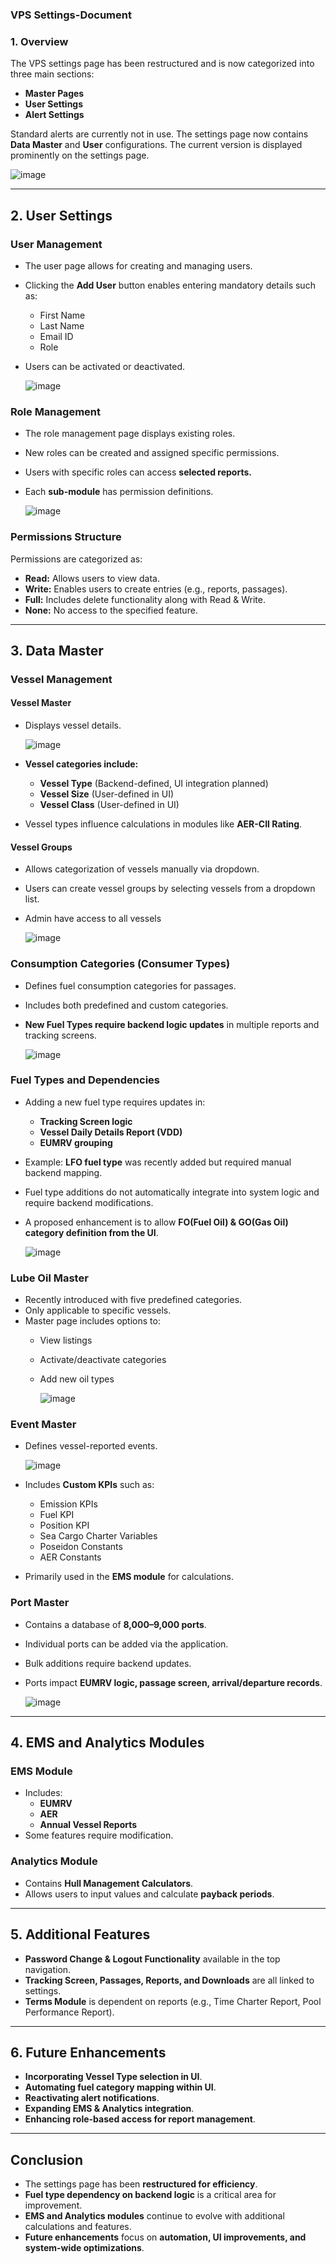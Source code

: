 ### **VPS Settings-Document**

### **1. Overview**
The VPS settings page has been restructured and is now categorized into three main sections:
- **Master Pages**
- **User Settings**
- **Alert Settings**

Standard alerts are currently not in use. The settings page now contains **Data Master** and **User** configurations. The current version is displayed prominently on the settings page.

![image](https://github.com/user-attachments/assets/9d39d1cd-40e5-41e4-8190-cf91aff63c6b)


---


## **2. User Settings**
### **User Management**
- The user page allows for creating and managing users.
- Clicking the **Add User** button enables entering mandatory details such as:
  - First Name
  - Last Name
  - Email ID
  - Role
- Users can be activated or deactivated.

  ![image](https://github.com/user-attachments/assets/669b8cb0-d779-4ad3-96b3-baeed39d3e2a)


### **Role Management**
- The role management page displays existing roles.
- New roles can be created and assigned specific permissions.
- Users with specific roles can access **selected reports.**
- Each **sub-module** has permission definitions.

  ![image](https://github.com/user-attachments/assets/779994b8-c432-4201-aedc-440b46870ecc)


### **Permissions Structure**
Permissions are categorized as:
- **Read:** Allows users to view data.
- **Write:** Enables users to create entries (e.g., reports, passages).
- **Full:** Includes delete functionality along with Read & Write.
- **None:** No access to the specified feature.

---

## **3. Data Master**
### **Vessel Management**
#### **Vessel Master**
- Displays vessel details.

  ![image](https://github.com/user-attachments/assets/0ae87664-6485-47a5-a8f6-37399526634b)

- **Vessel categories include:**
  - **Vessel Type** (Backend-defined, UI integration planned)
  - **Vessel Size** (User-defined in UI)
  - **Vessel Class** (User-defined in UI)
- Vessel types influence calculations in modules like **AER-CII Rating**.

#### **Vessel Groups**
- Allows categorization of vessels manually via dropdown.
- Users can create vessel groups by selecting vessels from a dropdown list.
- Admin have access to all vessels

  ![image](https://github.com/user-attachments/assets/ace7f476-2c73-4553-81c3-9a3b0dc3e7e3)


### **Consumption Categories (Consumer Types)**
- Defines fuel consumption categories for passages.
- Includes both predefined and custom categories.
- **New Fuel Types require backend logic updates** in multiple reports and tracking screens.

  ![image](https://github.com/user-attachments/assets/dca28f66-6edd-49d9-86ec-2ba520f6bc63)


### **Fuel Types and Dependencies**
- Adding a new fuel type requires updates in:
  - **Tracking Screen logic**
  - **Vessel Daily Details Report (VDD)**
  - **EUMRV grouping**
- Example: **LFO fuel type** was recently added but required manual backend mapping.
- Fuel type additions do not automatically integrate into system logic and require backend modifications.
- A proposed enhancement is to allow **FO(Fuel Oil) & GO(Gas Oil) category definition from the UI**.

  ![image](https://github.com/user-attachments/assets/a9282576-6dd4-45b1-9e48-459f992e3180)


### **Lube Oil Master**
- Recently introduced with five predefined categories.
- Only applicable to specific vessels.
- Master page includes options to:
  - View listings
  - Activate/deactivate categories
  - Add new oil types

    ![image](https://github.com/user-attachments/assets/53cb7a6d-930f-4ded-9416-717309fcde32)


### **Event Master**
- Defines vessel-reported events.

  ![image](https://github.com/user-attachments/assets/75fbb4c7-ac07-4b3c-bb17-c1e21355befc)

- Includes **Custom KPIs** such as:
  - Emission KPIs
  - Fuel KPI
  - Position KPI
  - Sea Cargo Charter Variables
  - Poseidon Constants
  - AER Constants
- Primarily used in the **EMS module** for calculations.


### **Port Master**
- Contains a database of **8,000–9,000 ports**.
- Individual ports can be added via the application.
- Bulk additions require backend updates.
- Ports impact **EUMRV logic, passage screen, arrival/departure records**.

  ![image](https://github.com/user-attachments/assets/4aac00c1-0b63-4f66-b7d8-c4214c97ad38)


---

## **4. EMS and Analytics Modules**
### **EMS Module**
- Includes:
  - **EUMRV**
  - **AER**
  - **Annual Vessel Reports**
- Some features require modification.

### **Analytics Module**
- Contains **Hull Management Calculators**.
- Allows users to input values and calculate **payback periods**.

---

## **5. Additional Features**
- **Password Change & Logout Functionality** available in the top navigation.
- **Tracking Screen, Passages, Reports, and Downloads** are all linked to settings.
- **Terms Module** is dependent on reports (e.g., Time Charter Report, Pool Performance Report).

---

## **6. Future Enhancements**
- **Incorporating Vessel Type selection in UI**.
- **Automating fuel category mapping within UI**.
- **Reactivating alert notifications**.
- **Expanding EMS & Analytics integration**.
- **Enhancing role-based access for report management**.

---

## **Conclusion**
- The settings page has been **restructured for efficiency**.
- **Fuel type dependency on backend logic** is a critical area for improvement.
- **EMS and Analytics modules** continue to evolve with additional calculations and features.
- **Future enhancements** focus on **automation, UI improvements, and system-wide optimizations**.
